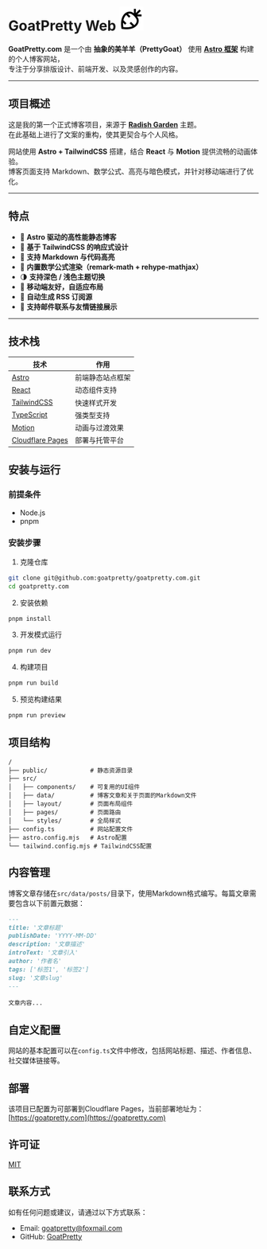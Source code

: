 # GoatPretty Web ![GoatPretty Logo](/public/favicon.svg)

**GoatPretty.com** 是一个由 **抽象的美羊羊（PrettyGoat）** 使用 [**Astro 框架**](https://astro.js.cn/) 构建的个人博客网站，  
专注于分享排版设计、前端开发、以及灵感创作的内容。  

---

## 项目概述

这是我的第一个正式博客项目，来源于 [**Radish Garden**](https://github.com/LuoYuXuanRyan/radish_garden) 主题。  
在此基础上进行了文案的重构，使其更契合与个人风格。  

网站使用 **Astro + TailwindCSS** 搭建，结合 **React** 与 **Motion** 提供流畅的动画体验。  
博客页面支持 Markdown、数学公式、高亮与暗色模式，并针对移动端进行了优化。

---

## 特点

- 🚀 **Astro 驱动的高性能静态博客**
- 🎨 **基于 TailwindCSS 的响应式设计**
- 📝 **支持 Markdown 与代码高亮**
- 🧮 **内置数学公式渲染（remark-math + rehype-mathjax）**
- 🌗 **支持深色 / 浅色主题切换**
- 📱 **移动端友好，自适应布局**
- 📰 **自动生成 RSS 订阅源**
- 💌 **支持邮件联系与友情链接展示**

---

## 技术栈

| 技术 | 作用 |
|------|------|
| [Astro](https://astro.build/) | 前端静态站点框架 |
| [React](https://react.dev/) | 动态组件支持 |
| [TailwindCSS](https://tailwindcss.com/) | 快速样式开发 |
| [TypeScript](https://www.typescriptlang.org/) | 强类型支持 |
| [Motion](https://motion.dev/) | 动画与过渡效果 |
| [Cloudflare Pages](https://pages.cloudflare.com/) | 部署与托管平台 |

## 安装与运行

### 前提条件

- Node.js
- pnpm

### 安装步骤

1. 克隆仓库

```bash
git clone git@github.com:goatpretty/goatpretty.com.git
cd goatpretty.com
```

2. 安装依赖

```bash
pnpm install
```

3. 开发模式运行

```bash
pnpm run dev
```

4. 构建项目

```bash
pnpm run build
```

5. 预览构建结果

```bash
pnpm run preview
```

## 项目结构

```
/
├── public/            # 静态资源目录
├── src/
│   ├── components/    # 可复用的UI组件
│   ├── data/          # 博客文章和关于页面的Markdown文件
│   ├── layout/        # 页面布局组件
│   ├── pages/         # 页面路由
│   └── styles/        # 全局样式
├── config.ts          # 网站配置文件
├── astro.config.mjs   # Astro配置
└── tailwind.config.mjs # TailwindCSS配置
```

## 内容管理

博客文章存储在`src/data/posts/`目录下，使用Markdown格式编写。每篇文章需要包含以下前置元数据：

```markdown
---
title: '文章标题'
publishDate: 'YYYY-MM-DD'
description: '文章描述'
introText: '文章引入'
author: '作者名'
tags: ['标签1', '标签2']
slug: '文章slug'
---

文章内容...
```

## 自定义配置

网站的基本配置可以在`config.ts`文件中修改，包括网站标题、描述、作者信息、社交媒体链接等。

## 部署

该项目已配置为可部署到Cloudflare Pages，当前部署地址为：[https://goatpretty.com](https://goatpretty.com)

## 许可证

[MIT](LICENSE)

## 联系方式

如有任何问题或建议，请通过以下方式联系：

- Email: goatpretty@foxmail.com
- GitHub: [GoatPretty](https://github.com/goatpretty)
```